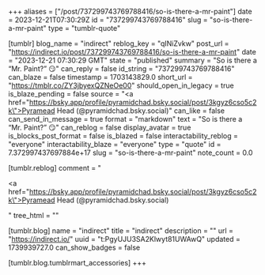 +++
aliases = ["/post/737299743769788416/so-is-there-a-mr-paint"]
date = 2023-12-21T07:30:29Z
id = "737299743769788416"
slug = "so-is-there-a-mr-paint"
type = "tumblr-quote"

[tumblr]
blog_name = "indirect"
reblog_key = "qINiZvkw"
post_url = "https://indirect.io/post/737299743769788416/so-is-there-a-mr-paint"
date = "2023-12-21 07:30:29 GMT"
state = "published"
summary = "So is there a “Mr. Paint?” 😏"
can_reply = false
id_string = "737299743769788416"
can_blaze = false
timestamp = 1703143829.0
short_url = "https://tmblr.co/ZY3jbyexQZNeOe00"
should_open_in_legacy = true
is_blaze_pending = false
source = "<a href=\"https://bsky.app/profile/pyramidchad.bsky.social/post/3kgyz6cso5c2k\">Pyramead Head (@pyramidchad.bsky.social)</a>"
can_like = false
can_send_in_message = true
format = "markdown"
text = "So is there a &ldquo;Mr. Paint?&rdquo; 😏"
can_reblog = false
display_avatar = true
is_blocks_post_format = false
is_blazed = false
interactability_reblog = "everyone"
interactability_blaze = "everyone"
type = "quote"
id = 7.372997437697884e+17
slug = "so-is-there-a-mr-paint"
note_count = 0.0

[tumblr.reblog]
comment = "<p><a href=\"https://bsky.app/profile/pyramidchad.bsky.social/post/3kgyz6cso5c2k\">Pyramead Head (@pyramidchad.bsky.social)</a></p>"
tree_html = ""

[tumblr.blog]
name = "indirect"
title = "indirect"
description = ""
url = "https://indirect.io/"
uuid = "t:PgyUJU3SA2Klwyt81UWAwQ"
updated = 1739939727.0
can_show_badges = false

[tumblr.blog.tumblrmart_accessories]
+++

